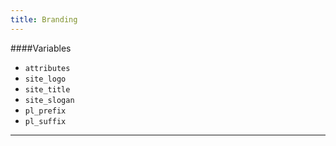 ```yaml
---
title: Branding
---
```


####Variables

- `attributes`
- `site_logo`
- `site_title`
- `site_slogan`
- `pl_prefix`
- `pl_suffix`

----
